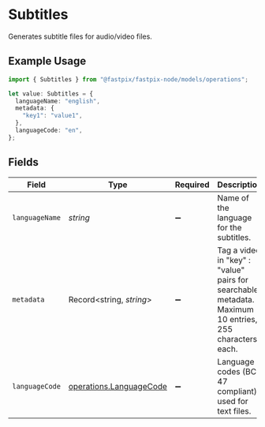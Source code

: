 # Subtitles

Generates subtitle files for audio/video files.


## Example Usage

```typescript
import { Subtitles } from "@fastpix/fastpix-node/models/operations";

let value: Subtitles = {
  languageName: "english",
  metadata: {
    "key1": "value1",
  },
  languageCode: "en",
};
```

## Fields

| Field                                                                                                  | Type                                                                                                   | Required                                                                                               | Description                                                                                            | Example                                                                                                |
| ------------------------------------------------------------------------------------------------------ | ------------------------------------------------------------------------------------------------------ | ------------------------------------------------------------------------------------------------------ | ------------------------------------------------------------------------------------------------------ | ------------------------------------------------------------------------------------------------------ |
| `languageName`                                                                                         | *string*                                                                                               | :heavy_minus_sign:                                                                                     | Name of the language for the subtitles.                                                                | english                                                                                                |
| `metadata`                                                                                             | Record<string, *string*>                                                                               | :heavy_minus_sign:                                                                                     | Tag a video in "key" : "value" pairs for searchable metadata. Maximum 10 entries, 255 characters each. | {<br/>"key1": "value1"<br/>}                                                                           |
| `languageCode`                                                                                         | [operations.LanguageCode](../../models/operations/languagecode.md)                                     | :heavy_minus_sign:                                                                                     | Language codes (BCP 47 compliant) used for text files.<br/>                                            | en                                                                                                     |